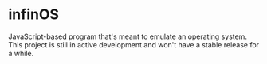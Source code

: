# infinOS
JavaScript-based program that's meant to emulate an operating system. This project is still in active development and won't have a stable release for a while.
